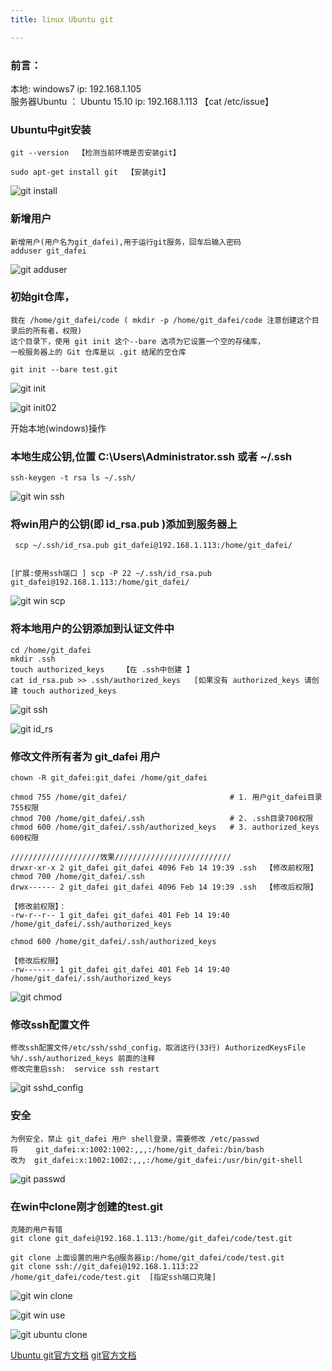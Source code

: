 ```yaml
---
title: linux Ubuntu git

---
```

### 前言：  

本地:  windows7   ip: 192.168.1.105                                                        
服务器Ubuntu ： Ubuntu 15.10     ip: 192.168.1.113  【cat /etc/issue】 

### Ubuntu中git安装

```
git --version  【检测当前环境是否安装git】

sudo apt-get install git  【安装git】
```

![git install](/img/linux_ubuntu_git/git_install.png "git install")

### 新增用户

```
新增用户(用户名为git_dafei),用于运行git服务，回车后输入密码
adduser git_dafei
```

![git adduser](/img/linux_ubuntu_git/git_adduser.png "git adduser")

### 初始git仓库，

```
我在 /home/git_dafei/code ( mkdir -p /home/git_dafei/code 注意创建这个目录后的所有者，权限)
这个目录下，使用 git init 这个--bare 选项为它设置一个空的存储库，
一般服务器上的 Git 仓库是以 .git 结尾的空仓库

git init --bare test.git
```

![git init](/img/linux_ubuntu_git/git_init.png "git init")

![git init02](/img/linux_ubuntu_git/git_init02.png "git init02")

开始本地(windows)操作

### 本地生成公钥,位置  C:\Users\Administrator\.ssh  或者  ~/.ssh 

```
ssh-keygen -t rsa ls ~/.ssh/
```

![git win ssh](/img/linux_ubuntu_git/git_win_ssh.png "git win ssh")

### 将win用户的公钥(即 id_rsa.pub )添加到服务器上

```
 scp ~/.ssh/id_rsa.pub git_dafei@192.168.1.113:/home/git_dafei/
 
 
[扩展:使用ssh端口 ] scp -P 22 ~/.ssh/id_rsa.pub git_dafei@192.168.1.113:/home/git_dafei/
```

![git win scp](/img/linux_ubuntu_git/git_win_scp.png "git win scp")

### 将本地用户的公钥添加到认证文件中

```
cd /home/git_dafei
mkdir .ssh
touch authorized_keys    【在 .ssh中创建 】
cat id_rsa.pub >> .ssh/authorized_keys   [如果没有 authorized_keys 请创建 touch authorized_keys
```

![git ssh](/img/linux_ubuntu_git/git_ssh.png "git ssh")

![git id_rs](/img/linux_ubuntu_git/git_id_rs.png "git id_rs")

### 修改文件所有者为 git_dafei 用户

```
chown -R git_dafei:git_dafei /home/git_dafei

chmod 755 /home/git_dafei/                       # 1. 用户git_dafei目录755权限
chmod 700 /home/git_dafei/.ssh                   # 2. .ssh目录700权限
chmod 600 /home/git_dafei/.ssh/authorized_keys   # 3. authorized_keys 600权限 

////////////////////效果//////////////////////////
drwxr-xr-x 2 git_dafei git_dafei 4096 Feb 14 19:39 .ssh  【修改前权限】
chmod 700 /home/git_dafei/.ssh
drwx------ 2 git_dafei git_dafei 4096 Feb 14 19:39 .ssh  【修改后权限】

【修改前权限】：
-rw-r--r-- 1 git_dafei git_dafei 401 Feb 14 19:40 /home/git_dafei/.ssh/authorized_keys 

chmod 600 /home/git_dafei/.ssh/authorized_keys

【修改后权限】
-rw------- 1 git_dafei git_dafei 401 Feb 14 19:40 /home/git_dafei/.ssh/authorized_keys  

```

![git chmod](/img/linux_ubuntu_git/git_chmod.png "git chmod")

### 修改ssh配置文件

```
修改ssh配置文件/etc/ssh/sshd_config，取消这行(33行) AuthorizedKeysFile    %h/.ssh/authorized_keys 前面的注释
修改完重启ssh:  service ssh restart
```

![git sshd_config](/img/linux_ubuntu_git/git_sshd_config.png "git sshd_config")

### 安全

```
为例安全，禁止 git_dafei 用户 shell登录，需要修改 /etc/passwd
将    git_dafei:x:1002:1002:,,,:/home/git_dafei:/bin/bash
改为  git_dafei:x:1002:1002:,,,:/home/git_dafei:/usr/bin/git-shell
```

![git passwd](/img/linux_ubuntu_git/git_passwd.png "git passwd")

### 在win中clone刚才创建的test.git

```
克隆的用户有错
git clone git_dafei@192.168.1.113:/home/git_dafei/code/test.git

git clone 上面设置的用户名@服务器ip:/home/git_dafei/code/test.git
git clone ssh://git_dafei@192.168.1.113:22 /home/git_dafei/code/test.git  [指定ssh端口克隆]
```

![git win clone](/img/linux_ubuntu_git/git_win_clone.png "git win clone")

![git win use](/img/linux_ubuntu_git/git_win_user.png "git win use")

![git ubuntu clone](/img/linux_ubuntu_git/git_ubuntu_clone.png "git ubuntu clone")





[Ubuntu git官方文档](https://help.ubuntu.com/lts/serverguide/git.html "Ubuntu git官方文档")
[git官方文档](https://git-scm.com/book/en/v2/Git-on-the-Server-Setting-Up-the-Server"git官方文档")





























